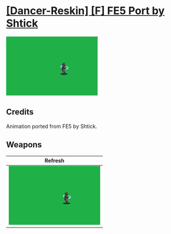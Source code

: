 # [\[Dancer-Reskin\] \[F\] FE5 Port by Shtick](./)
 

<img src="./8.%20Refresh/Refresh_000.png" alt="[Dancer-Reskin] [F] FE5 Port by Shtick standing" />

## Credits

Animation ported from FE5 by Shtick.

## Weapons
 

|Refresh |
|  :---: |
| <img alt="Refresh animation" src="./8.%20Refresh/Refresh.gif" /> |
